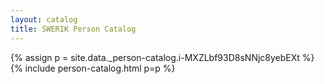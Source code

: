 ```yaml
---
layout: catalog
title: SWERIK Person Catalog
---
```

{% assign p = site.data._person-catalog.i-MXZLbf93D8sNNjc8yebEXt %}
{% include person-catalog.html p=p %}

